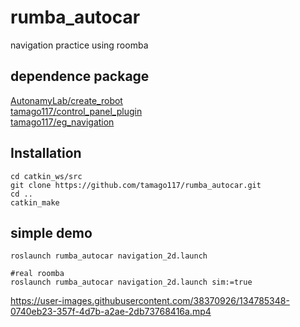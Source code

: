 # rumba_autocar
navigation practice using roomba

## dependence package
[AutonamyLab/create_robot](https://github.com/AutonomyLab/create_robot)  
[tamago117/control_panel_plugin](https://github.com/tamago117/control_panel_plugin)  
[tamago117/eg_navigation](https://github.com/tamago117/eg_navigation)

## Installation
```
cd catkin_ws/src
git clone https://github.com/tamago117/rumba_autocar.git
cd ..
catkin_make
```

## simple demo
```
roslaunch rumba_autocar navigation_2d.launch

#real roomba
roslaunch rumba_autocar navigation_2d.launch sim:=true
```
https://user-images.githubusercontent.com/38370926/134785348-0740eb23-357f-4d7b-a2ae-2db73768416a.mp4

